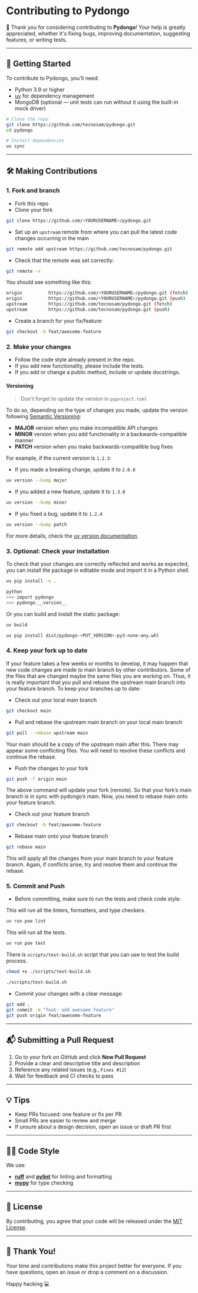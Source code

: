 # Contributing to Pydongo

🎉 Thank you for considering contributing to **Pydongo**!
Your help is greatly appreciated, whether it's fixing bugs, improving documentation, suggesting features, or writing tests.

---

## 🚀 Getting Started

To contribute to Pydongo, you'll need:

- Python 3.9 or higher
- [uv](https://docs.astral.sh/uv/) for dependency management
- MongoDB (optional — unit tests can run without it using the built-in mock driver)

```bash
# Clone the repo
git clone https://github.com/tecnosam/pydongo.git
cd pydongo

# Install dependencies
uv sync
```

---

## 🛠️ Making Contributions

### 1. Fork and branch

- Fork this repo
- Clone your fork

```bash
git clone https://github.com/<YOURUSERNAME>/pydongo.git
```

- Set up an `upstream` remote from where you can pull the latest code changes occurring in the main

```bash
git remote add upstream https://github.com/tecnosam/pydongo.git
```

- Check that the remote was set correctly:

```bash
git remote -v
```

You should see something like this:

```bash
origin          https://github.com/<YOURUSERNAME>/pydongo.git (fetch)
origin          https://github.com/<YOURUSERNAME>/pydongo.git (push)
upstream        https://github.com/tecnosam/pydongo.git (fetch)
upstream        https://github.com/tecnosam/pydongo.git (push)
```

- Create a branch for your fix/feature:

```bash
git checkout -b feat/awesome-feature
```

### 2. Make your changes

- Follow the code style already present in the repo.
- If you add new functionality, please include the tests.
- If you add or change a public method, include or update docstrings.

#### Versioning

> Don't forget to update the version in `pyproject.toml`

To do so, depending on the type of changes you made, update the version following [Semantic Versioning](https://semver.org/):

- **MAJOR** version when you make incompatible API changes
- **MINOR** version when you add functionality in a backwards-compatible manner
- **PATCH** version when you make backwards-compatible bug fixes

For example, if the current version is `1.2.3`:

- If you made a breaking change, update it to `2.0.0`

```bash
uv version --bump major
```

- If you added a new feature, update it to `1.3.0`

```bash
uv version --bump minor
```

- If you fixed a bug, update it to `1.2.4`

```bash
uv version --bump patch
```

For more details, check the [uv version documentation](https://docs.astral.sh/uv/guides/package/#updating-your-version).

### 3. Optional: Check your installation

To check that your changes are correctly reflected and works as expected,
you can install the package in editable mode and import it in a Python shell.

```bash
uv pip install -e .
```

```bash
python
>>> import pydongo
>>> pydongo.__version__
```

Or you can build and install the static package:

```bash
uv build

uv pip install dist/pydongo-<PUT_VERSION>-py3-none-any.whl
```

### 4. Keep your fork up to date

If your feature takes a few weeks or months to develop, it may happen that new code changes are made to main branch by other contributors.
Some of the files that are changed maybe the same files you are working on.
Thus, it is really important that you pull and rebase the upstream main branch into your feature branch.
To keep your branches up to date:

- Check out your local main branch

```bash
git checkout main
```

- Pull and rebase the upstream main branch on your local main branch

```bash
git pull --rebase upstream main
```

Your main should be a copy of the upstream main after this.
There may appear some conflicting files. You will need to resolve these conflicts and continue the rebase.

- Push the changes to your fork

```bash
git push -f origin main
```

The above command will update your fork (remote). So that your fork’s main branch is in sync with pydongo’s main.
Now, you need to rebase main onto your feature branch.

- Check out your feature branch

```bash
git checkout -b feat/awesome-feature
```

- Rebase main onto your feature branch

```bash
git rebase main
```

This will apply all the changes from your main branch to your feature branch.
Again, if conflicts arise, try and resolve them and continue the rebase.

### 5. Commit and Push

- Before committing, make sure to run the tests and check code style:


This will run all the linters, formatters, and type checkers.

```bash
uv run poe lint
```

This will run all the tests.

```bash
uv run poe test
```

There is `scripts/test-build.sh` script that you can use to test the build process.

```bash
chmod +x ./scripts/test-build.sh

./scripts/test-build.sh
```

- Commit your changes with a clear message:

```bash
git add .
git commit -m "feat: add awesome feature"
git push origin feat/awesome-feature
```

---

## 📬 Submitting a Pull Request

1. Go to your fork on GitHub and click **New Pull Request**
2. Provide a clear and descriptive title and description
3. Reference any related issues (e.g., `Fixes #12`)
4. Wait for feedback and CI checks to pass

---

## 💡 Tips

- Keep PRs focused: one feature or fix per PR
- Small PRs are easier to review and merge
- If unsure about a design decision, open an issue or draft PR first

---

## 🧑‍💻 Code Style

We use:

- [**ruff**](https://docs.astral.sh/ruff/) and [**pylint**](https://pylint.readthedocs.io/en/stable/) for linting and formatting
- [**mypy**](https://mypy-lang.org/) for type checking

---

## 📄 License

By contributing, you agree that your code will be released under the [MIT License](LICENSE).

---

## 🙏 Thank You!

Your time and contributions make this project better for everyone.
If you have questions, open an issue or drop a comment on a discussion.

Happy hacking 💻
